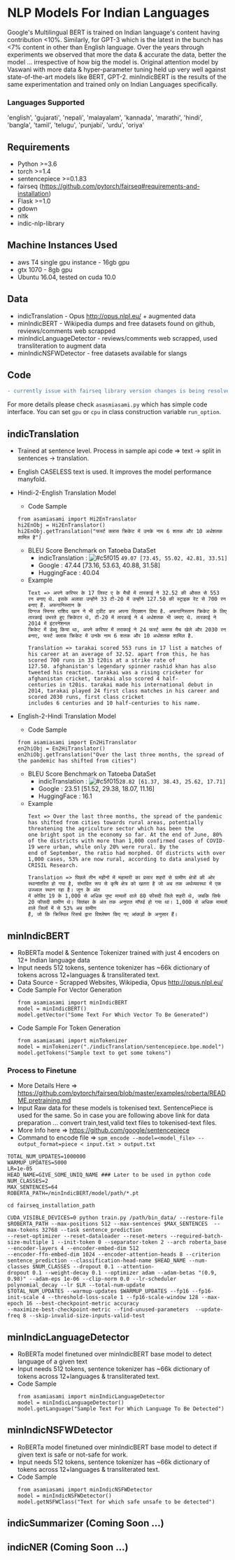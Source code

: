 # NLP Models For Indian Languages

Google's Multilingual BERT is trained on Indian language's content having contribution <10%. Similarly, for GPT-3 which is the latest in the bunch has <7% content in other than English language. Over the years through experiments we observed that more the data & accurate the data, better the model ... irrespective of how big the model is. Original attention model by Vaswani with more data & hyper-parameter tuning held up very well against state-of-the-art models like BERT, GPT-2. minIndicBERT is the results of the same experimentation and trained only on Indian Languages specifically.

### Languages Supported
'english', 'gujarati', 'nepali', 'malayalam', 'kannada', 'marathi', 'hindi', 'bangla', 'tamil', 'telugu', 'punjabi', 'urdu', 'oriya'

## Requirements
* Python >=3.6
* torch >=1.4
* sentencepiece >=0.1.83
* fairseq (https://github.com/pytorch/fairseq#requirements-and-installation)
* Flask >=1.0
* gdown
* nltk
* indic-nlp-library

## Machine Instances Used
* aws T4 single gpu instance - 16gb gpu
* gtx 1070 - 8gb gpu
* Ubuntu 16.04, tested on cuda 10.0

## Data
* indicTranslation - Opus http://opus.nlpl.eu/ + augmented data
* minIndicBERT - Wikipedia dumps and free datasets found on github, reviews/comments web scrapped
* minIndicLanguageDetector - reviews/comments web scrapped, used transliteration to augment data
* minIndicNSFWDetector - free datasets available for slangs


## Code
```diff
- currently issue with fairseq library version changes is being resolved
```

For more details please check `asasmiasami.py` which has simple code interface.
You can set `gpu` or `cpu` in class construction variable `run_option`. 

## indicTranslation
* Trained at sentence level. Process in sample api code => text -> split in sentences -> translation.
* English CASELESS text is used. It improves the model performance manyfold.
* Hindi-2-English Translation Model
    * Code Sample
    ```
    from asamiasami import Hi2EnTranslator
    hi2EnObj = Hi2EnTranslator()
    hi2EnObj.getTranslation("फर्स्ट क्लास क्रिकेट में उनके नाम 6 शतक और 10 अर्धशतक शामिल है")
    ```
    * BLEU Score Benchmark on Tatoeba DataSet
        * indicTranslation : ![#c5f015](https://via.placeholder.com/15/c5f015/000000?text=+) `49.07 [73.45, 55.02, 42.81, 33.51]`
        * Google : 47.44 [73.16, 53.63, 40.88, 31.58]
        * HuggingFace : 40.04
    * Example
        ```
        Text => अपने करियर के 17 लिस्ट ए के मैचों में तारकाई ने 32.52 की औसत से 553 रन बनाए थे. इसके अलावा उन्होंने 33 टी-20 में उन्होंने 127.50 की स्ट्राइक रेट से 700 रन बनाए हैं. अफगानिस्तान के  
        दिग्गज स्पिनर राशिद खान ने भी ट्वीट कर अपना रिएक्शन दिया है. अफगानिस्तान क्रिकेट के लिए तारकाई उभरते हुए क्रिकेटर थे, टी-20 में तारकाई ने 4 अर्धशतक भी जमाए थे. तारकाई ने 2014 में इंटरनेशनल 
        क्रिकेट में डेब्यू किया था, अपने करियर में तराकाई ने 24 फर्स्ट क्लास मैच खेले और 2030 रन बनाए, फर्स्ट क्लास क्रिकेट में उनके नाम 6 शतक और 10 अर्धशतक शामिल है.
        
        Translation => tarakai scored 553 runs in 17 list a matches of his career at an average of 32.52. apart from this, he has scored 700 runs in 33 t20is at a strike rate of 
        127.50. afghanistan's legendary spinner rashid khan has also tweeted his reaction. tarakai was a rising cricketer for afghanistan cricket, tarakai also scored 4 half-
        centuries in t20is. tarakai made his international debut in 2014, tarakai played 24 first class matches in his career and scored 2030 runs, first class cricket 
        includes 6 centuries and 10 half-centuries to his name.
        ```
    
* English-2-Hindi Translation Model    
    * Code Sample
    ```
    from asamiasami import En2HiTranslator
    en2hiObj = En2HiTranslator()
    en2hiObj.getTranslation("Over the last three months, the spread of the pandemic has shifted from cities")
    ```
    * BLEU Score Benchmark on Tatoeba DataSet
        * indicTranslation : ![#c5f015](https://via.placeholder.com/15/c5f015/000000?text=+)`28.82 [61.37, 38.43, 25.62, 17.71]`
        * Google : 23.51 [51.52, 29.38, 18.07, 11.16]
        * HuggingFace : 16.1
    * Example
        ```
        Text => Over the last three months, the spread of the pandemic has shifted from cities towards rural areas, potentially threatening the agriculture sector which has been the 
        one bright spot in the economy so far. At the end of June, 80% of the districts with more than 1,000 confirmed cases of COVID-19 were urban, while only 20% were rural. By the 
        end of September, the ratio had morphed. Of districts with over 1,000 cases, 53% are now rural, according to data analysed by CRISIL Research.
        
        Translation => पिछले तीन महीनों में महामारी का प्रसार शहरों से ग्रामीण क्षेत्रों की ओर स्थानांतरित हो गया है, संभावित रूप से कृषि क्षेत्र को खतरा है जो अब तक अर्थव्यवस्था में एक उज्ज्वल स्थान रहा है। जून के अंत 
        में कोविद 19 के 1,000 से अधिक पुष्ट मामलों वाले 80 फीसदी जिले शहरी थे, जबकि सिर्फ 20 फीसदी ग्रामीण थे। सितंबर के अंत तक अनुपात मॉर्फ्ड हो गया था। 1,000 से अधिक मामलों वाले जिलों में से 53% अब ग्रामीण 
        हैं, जो कि क्रिस्पिल रिसर्च द्वारा विश्लेषण किए गए आंकड़ों के अनुसार हैं।
        ```


## minIndicBERT
* RoBERTa model & Sentence Tokenizer trained with just 4 encoders on 12+ Indian language data
* Input needs 512 tokens, sentence tokenizer has ~66k dictionary of tokens across 12+languages & transliterated text.
* Data Source - Scrapped Websites, Wikipedia, Opus http://opus.nlpl.eu/
* Code Sample For Vector Generation
    ```
    from asamiasami import minIndicBERT
    model = minIndicBERT()
    model.getVector("Some Text For Which Vector To Be Generated")
    ```
* Code Sample For Token Generation
    ```
    from asamiasami import minTokenizer
    model = minTokenizer("./indicTranslation/sentencepiece.bpe.model")
    model.getTokens("Sample text to get some tokens")
    ```

### Process to Finetune 
* More Details Here => https://github.com/pytorch/fairseq/blob/master/examples/roberta/README.pretraining.md
* Input Raw data for these models is tokenised text. SentencePiece is used for the same. So in case you are following above link for data preparation ... convert train,test,valid text files to tokenised-text files. 
* More Info here => https://github.com/google/sentencepiece
* Command to encode file => `spm_encode --model=<model_file> --output_format=piece < input.txt > output.txt`
```
TOTAL_NUM_UPDATES=1000000
WARMUP_UPDATES=5000
LR=1e-05
HEAD_NAME=GIVE_SOME_UNIQ_NAME ### Later to be used in python code 
NUM_CLASSES=2
MAX_SENTENCES=64
ROBERTA_PATH=/minIndicBERT/model/path/*.pt

cd fairseq_installation_path

CUDA_VISIBLE_DEVICES=0 python train.py /path/bin_data/ --restore-file $ROBERTA_PATH --max-positions 512 --max-sentences $MAX_SENTENCES  --max-tokens 32768 --task sentence_prediction 
--reset-optimizer --reset-dataloader --reset-meters --required-batch-size-multiple 1 --init-token 0 --separator-token 2 --arch roberta_base --encoder-layers 4 --encoder-embed-dim 512 
--encoder-ffn-embed-dim 1024 --encoder-attention-heads 8 --criterion sentence_prediction --classification-head-name $HEAD_NAME --num-classes $NUM_CLASSES --dropout 0.1 --attention-
dropout 0.1 --weight-decay 0.1 --optimizer adam --adam-betas "(0.9, 0.98)" --adam-eps 1e-06 --clip-norm 0.0 --lr-scheduler polynomial_decay --lr $LR --total-num-update 
$TOTAL_NUM_UPDATES --warmup-updates $WARMUP_UPDATES --fp16 --fp16-init-scale 4 --threshold-loss-scale 1 --fp16-scale-window 128 --max-epoch 16 --best-checkpoint-metric accuracy 
--maximize-best-checkpoint-metric --find-unused-parameters  --update-freq 8 --skip-invalid-size-inputs-valid-test
```

## minIndicLanguageDetector
* RoBERTa model finetuned over minIndicBERT base model to detect language of a given text
* Input needs 512 tokens, sentence tokenizer has ~66k dictionary of tokens across 12+languages & transliterated text.
* Code Sample
    ```
    from asamiasami import minIndicLanguageDetector
    model = minIndicLanguageDetector()
    model.getLanguage("Sample Text For Which Language To Be Detected")
    ```

## minIndicNSFWDetector 
* RoBERTa model finetuned over minIndicBERT base model to detect if given text is safe or not-safe for work.
* Input needs 512 tokens, sentence tokenizer has ~66k dictionary of tokens across 12+languages & transliterated text.
* Code Sample
    ```
    from asamiasami import minIndicNSFWDetector
    model = minIndicNSFWDetector()
    model.getNSFWClass("Text for which safe unsafe to be detected")
    ```

## indicSummarizer (Coming Soon ...)

## indicNER (Coming Soon ...)

